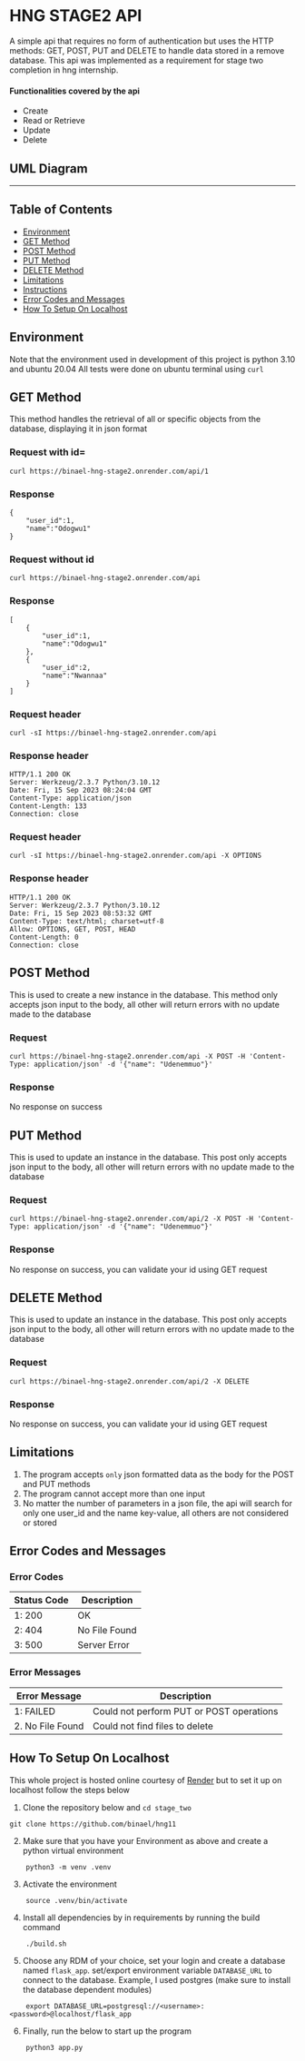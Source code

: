 # HNG STAGE2 API

A simple api that requires no form of authentication but uses the HTTP methods: GET, POST, PUT and DELETE to handle data stored in a remove database. This api was implemented as a requirement for stage two completion in hng internship.

#### Functionalities covered by the api
* Create
* Read or Retrieve
* Update
* Delete

## UML Diagram
[](https://github.com/binael/hng11/blob/main/stage_two/uml.png)

---

## Table of Contents
* [Environment](#environment)
* [GET Method](#create)
* [POST Method](#post)
* [PUT Method](#put)
* [DELETE Method](#delete)
* [Limitations](#limitations)
* [Instructions](#instructions)
* [Error Codes and Messages](#error-codes)
* [How To Setup On Localhost](#localhost-run)


## Environment
Note that the environment used in development of this project is python 3.10 and ubuntu 20.04
All tests were done on ubuntu terminal using `curl`

## GET Method
This method handles the retrieval of all or specific objects from the database, displaying it in json format
### Request with id=<int>
```
curl https://binael-hng-stage2.onrender.com/api/1
```
### Response
```
{
	"user_id":1,
	"name":"Odogwu1"
}
```
### Request without id
```
curl https://binael-hng-stage2.onrender.com/api
```
### Response
```
[
	{
		"user_id":1,
		"name":"Odogwu1"
	},
	{
		"user_id":2,
		"name":"Nwannaa"
	}
]
```
### Request header
```
curl -sI https://binael-hng-stage2.onrender.com/api
```
### Response header
```
HTTP/1.1 200 OK
Server: Werkzeug/2.3.7 Python/3.10.12
Date: Fri, 15 Sep 2023 08:24:04 GMT
Content-Type: application/json
Content-Length: 133
Connection: close
```
### Request header
```
curl -sI https://binael-hng-stage2.onrender.com/api -X OPTIONS
```
### Response header
```
HTTP/1.1 200 OK
Server: Werkzeug/2.3.7 Python/3.10.12
Date: Fri, 15 Sep 2023 08:53:32 GMT
Content-Type: text/html; charset=utf-8
Allow: OPTIONS, GET, POST, HEAD
Content-Length: 0
Connection: close
```

## POST Method
This is used to create a new instance in the database. This method only accepts json input to the body, all other will return errors with no update made to the database
### Request
```
curl https://binael-hng-stage2.onrender.com/api -X POST -H 'Content-Type: application/json' -d '{"name": "Udenemmuo"}'
```
### Response
No response on success

## PUT Method
This is used to update an instance in the database. This post only accepts json input to the body, all other will return errors with no update made to the database
### Request
```
curl https://binael-hng-stage2.onrender.com/api/2 -X POST -H 'Content-Type: application/json' -d '{"name": "Udenemmuo"}'
```
### Response
No response on success, you can validate your id using GET request

## DELETE Method
This is used to update an instance in the database. This post only accepts json input to the body, all other will return errors with no update made to the database
### Request
```
curl https://binael-hng-stage2.onrender.com/api/2 -X DELETE
```
### Response
No response on success, you can validate your id using GET request


## Limitations
1. The program accepts `only` json formatted data as the body for the POST and PUT methods
2. The program cannot accept more than one input
3. No matter the number of parameters in a json file, the api will search for only one user_id and the name key-value, all others are not considered or stored


## Error Codes and Messages

### Error Codes

| Status Code | Description |
| ----------- | ----------- |
| 1: 200 | OK |
| 2: 404 | No File Found |
| 3: 500 | Server Error |

### Error Messages

| Error Message | Description |
| ------------- | ----------- |
| 1: FAILED | Could not perform PUT or POST operations
| 2. No File Found | Could not find files to delete |


## How To Setup On Localhost
This whole project is hosted online courtesy of [Render](https://dashboard.render.com/) but to set it up on localhost follow the steps below

1. Clone the repository below and `cd stage_two`
```
git clone https://github.com/binael/hng11
```
2. Make sure that you have your Environment as above and create a python virtual environment
```
	python3 -m venv .venv
```
3. Activate the environment
```
	source .venv/bin/activate
```
4. Install all dependencies by in requirements by running the build command
```
	./build.sh
```
5. Choose any RDM of your choice, set your login and create a database named `flask_app`. set/export environment variable `DATABASE_URL` to connect to the database. Example, I used postgres (make sure to install the database dependent modules)
```
	export DATABASE_URL=postgresql://<username>:<password>@localhost/flask_app
```
6. Finally, run the below to start up the program
```
	python3 app.py
```
